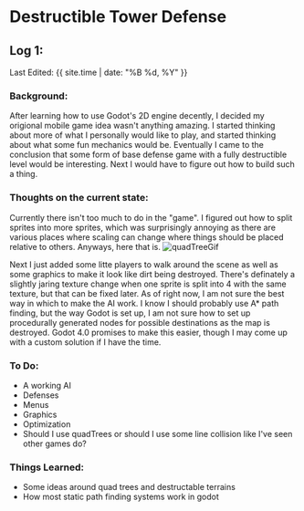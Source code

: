 # Destructible Tower Defense


## Log 1:
Last Edited: {{ site.time | date: "%B %d, %Y" }}

<!-- [**Project Link**] -->

### Background:
After learning how to use Godot's 2D engine decently, I decided my origional mobile game idea wasn't anything amazing.
I started thinking about more of what I personally would like to play, and started thinking about what some fun mechanics would be.
Eventually I came to the conclusion that some form of base defense game with a fully destructible level would be interesting.
Next I would have to figure out how to build such a thing.

### Thoughts on the current state:
Currently there isn't too much to do in the "game".
I figured out how to split sprites into more sprites, which was surprisingly annoying as there are various places where scaling can change where things should be placed
relative to others. Anyways, here that is.
<image src="./quadTree.gif" alt="quadTreeGif"/> 

Next I just added some litte players to walk around the scene as well as some graphics to make it look like dirt being destroyed.
There's definately a slightly jaring texture change when one sprite is split into 4 with the same texture, but that can be fixed later.
As of right now, I am not sure the best way in which to make the AI work. I know I should probably use A* path finding, but the way
Godot is set up, I am not sure how to set up procedurally generated nodes for possible destinations as the map is destroyed.
Godot 4.0 promises to make this easier, though I may come up with a custom solution if I have the time.

### To Do:
- A working AI
- Defenses
- Menus
- Graphics
- Optimization
- Should I use quadTrees or should I use some line collision like I've seen other games do?

### Things Learned:
- Some ideas around quad trees and destructable terrains
- How most static path finding systems work in godot
